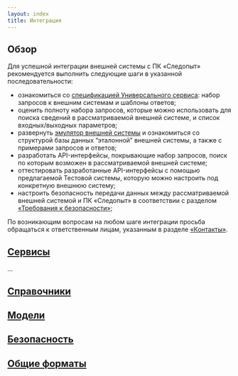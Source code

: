 ```yaml
---
layout: index
title: Интеграция
---
```


## Обзор

Для успешной интеграции внешней системы с ПК «Следопыт» рекомендуется выполнить следующие шаги в указанной последовательности:

* ознакомиться со [спецификацией Универсального сервиса]({{site.baseurl}}/integration/service): набор запросов к внешним системам и шаблоны ответов;
* оценить полноту набора запросов, которые можно использовать для поиска сведений в рассматриваемой внешней системе, и список входных/выходных параметров; 
* развернуть [эмулятор внешней системы]({{site.baseurl}}/demo) и ознакомиться со структурой базы данных “эталонной” внешней системы, а также с примерами запросов и ответов; 
* разработать API-интерфейсы, покрывающие набор запросов, поиск по которым возможен в рассматриваемой внешней системе;
* оттестировать разработанные API-интерфейсы с помощью предлагаемой Тестовой системы, которую можно настроить под конкретную внешнюю систему;
* настроить безопасность передачи данных между рассматриваемой внешней системой и ПК «Следопыт» в соответствии с разделом [«Требования к безопасности»]({{site.baseurl}}/integration/security);

По возникающим вопросам на любом шаге интеграции просьба обращаться к ответственным лицам, указанным в разделе [«Контакты»]({{site.baseurl}}/contacts).


## [Сервисы]({{site.baseurl}}/integration/service)
...
## [Справочники]({{site.baseurl}}/integration/classifiers)

## [Модели]({{site.baseurl}}/integration/models)

## [Безопасность]({{site.baseurl}}/integration/security)

## [Общие форматы]({{site.baseurl}}/integration/formats)

